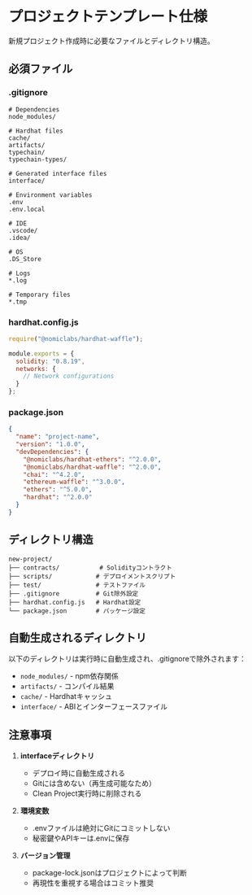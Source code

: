 # プロジェクトテンプレート仕様

新規プロジェクト作成時に必要なファイルとディレクトリ構造。

## 必須ファイル

### .gitignore
```
# Dependencies
node_modules/

# Hardhat files
cache/
artifacts/
typechain/
typechain-types/

# Generated interface files
interface/

# Environment variables
.env
.env.local

# IDE
.vscode/
.idea/

# OS
.DS_Store

# Logs
*.log

# Temporary files
*.tmp
```

### hardhat.config.js
```javascript
require("@nomiclabs/hardhat-waffle");

module.exports = {
  solidity: "0.8.19",
  networks: {
    // Network configurations
  }
};
```

### package.json
```json
{
  "name": "project-name",
  "version": "1.0.0",
  "devDependencies": {
    "@nomiclabs/hardhat-ethers": "^2.0.0",
    "@nomiclabs/hardhat-waffle": "^2.0.0",
    "chai": "^4.2.0",
    "ethereum-waffle": "^3.0.0",
    "ethers": "^5.0.0",
    "hardhat": "^2.0.0"
  }
}
```

## ディレクトリ構造

```
new-project/
├── contracts/           # Solidityコントラクト
├── scripts/            # デプロイメントスクリプト
├── test/               # テストファイル
├── .gitignore          # Git除外設定
├── hardhat.config.js   # Hardhat設定
└── package.json        # パッケージ設定
```

## 自動生成されるディレクトリ

以下のディレクトリは実行時に自動生成され、.gitignoreで除外されます：

- `node_modules/` - npm依存関係
- `artifacts/` - コンパイル結果
- `cache/` - Hardhatキャッシュ
- `interface/` - ABIとインターフェースファイル

## 注意事項

1. **interfaceディレクトリ**
   - デプロイ時に自動生成される
   - Gitには含めない（再生成可能なため）
   - Clean Project実行時に削除される

2. **環境変数**
   - .envファイルは絶対にGitにコミットしない
   - 秘密鍵やAPIキーは.envに保存

3. **バージョン管理**
   - package-lock.jsonはプロジェクトによって判断
   - 再現性を重視する場合はコミット推奨
